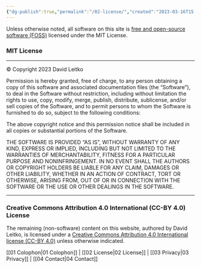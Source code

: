 ```yaml
---
{"dg-publish":true,"permalink":"/02-license/","created":"2023-03-16T15:01:26.523-04:00","updated":"2023-03-25T10:32:51.113-04:00"}
---
```


Unless otherwise noted, all software on this site is [free and open-source software (FOSS)](https://en.wikipedia.org/wiki/Free_and_open-source_software) licensed under the MIT License.

### MIT License
---

&copy; Copyright 2023 David Leitko

Permission is hereby granted, free of charge, to any person obtaining a copy of this software and associated documentation files (the “Software”), to deal in the Software without restriction, including without limitation the rights to use, copy, modify, merge, publish, distribute, sublicense, and/or sell copies of the Software, and to permit persons to whom the Software is furnished to do so, subject to the following conditions:

The above copyright notice and this permission notice shall be included in all copies or substantial portions of the Software.

THE SOFTWARE IS PROVIDED “AS IS”, WITHOUT WARRANTY OF ANY KIND, EXPRESS OR IMPLIED, INCLUDING BUT NOT LIMITED TO THE WARRANTIES OF MERCHANTABILITY, FITNESS FOR A PARTICULAR PURPOSE AND NONINFRINGEMENT. IN NO EVENT SHALL THE AUTHORS OR COPYRIGHT HOLDERS BE LIABLE FOR ANY CLAIM, DAMAGES OR OTHER LIABILITY, WHETHER IN AN ACTION OF CONTRACT, TORT OR OTHERWISE, ARISING FROM, OUT OF OR IN CONNECTION WITH THE SOFTWARE OR THE USE OR OTHER DEALINGS IN THE SOFTWARE.

---

### Creative Commons Attribution 4.0 International (CC-BY 4.0) License

The remaining (non-software) content on this website, authored by David Leitko, is licensed under a [Creative Commons Attribution 4.0 International license (CC-BY 4.0)](https://creativecommons.org/licenses/by/4.0/) unless otherwise indicated.


<div class="transclusion internal-embed is-loaded"><div class="markdown-embed">



[[01 Colophon\|01 Colophon]] | [[02 License\|02 License]] | [[03 Privacy\|03 Privacy]] | [[04 Contact\|04 Contact]]

</div></div>
